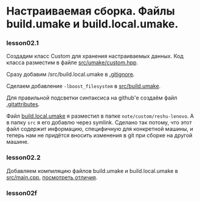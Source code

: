 # Настраиваемая сборка. Файлы build.umake и build.local.umake.

### lesson02.1

Создадим класс Custom для хранения настраиваемых данных. Код класса разместим в файле [src/umake/custom.hpp](/../lesson02.1/src/umake/custom.hpp).

Сразу добавим /src/build.local.umake в [.gitignore](/../lesson02.1/.gitignore).

Сделаем добавление `-lboost_filesystem` в [src/build.umake](/../lesson02.1/src/build.umake).

Для правильной подсветки синтаксиса на github'е создаём файл [.gitattributes](/../lesson02.1/.gitattributes).

Файл [build.local.umake](/../lesson02.1/note/custom/reshu-lenovo/build.local.umake) я разместил в папке `note/custom/reshu-lenovo`. А в папку `src` я его добавлю через symlink. Сделано так потому, что этот файл содержит информацию, специфичную для конкретной машины, и теперь нам не придётся вносить изменения в git при сборке на другой машине.

### lesson02.2

Добавляем компиляцию файлов build.umake и build.local.umake в [src/main.cpp](/../lesson02.2/src/main.cpp), [посмотреть отличия](/../../compare/c022..c023).

### lesson02f
